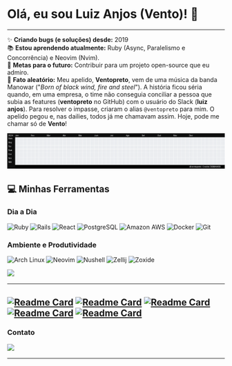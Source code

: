 # Olá, eu sou Luiz Anjos (Vento)! 👋

---

✨ **Criando bugs (e soluções) desde:** 2019
<br>
📚 **Estou aprendendo atualmente:** Ruby (Async, Paralelismo e Concorrência) e Neovim (Nvim).
<br>
🎯 **Metas para o futuro:** Contribuir para um projeto open-source que eu admiro.
<br>
🎲 **Fato aleatório:** Meu apelido, **Ventopreto**, vem de uma música da banda Manowar ("*Born of black wind, fire and steel*"). A história ficou séria quando, em uma empresa, o time não conseguia conciliar a pessoa que subia as features (**ventopreto** no GitHub) com o usuário do Slack (**luiz anjos**). Para resolver o impasse, criaram o alias `@ventopreto` para mim. O apelido pegou e, nas dailies, todos já me chamavam assim. Hoje, pode me chamar só de **Vento**!

<div align="center">
  <img src="./tetris_github.gif" width="1100" alt="Tetris com contribuições do GitHub">
</div>


## 💻 Minhas Ferramentas

### **Dia a Dia**
![Ruby](https://img.shields.io/badge/Ruby-CC342D?style=for-the-badge&logo=ruby&logoColor=white)
![Rails](https://img.shields.io/badge/Rails-CC0000?style=for-the-badge&logo=ruby-on-rails&logoColor=white)
![React](https://img.shields.io/badge/React-20232A?style=for-the-badge&logo=react&logoColor=61DAFB)
![PostgreSQL](https://img.shields.io/badge/PostgreSQL-316192?style=for-the-badge&logo=postgresql&logoColor=white)
![Amazon AWS](https://img.shields.io/badge/Amazon_AWS-232F3E?style=for-the-badge&logo=amazon-aws&logoColor=white)
![Docker](https://img.shields.io/badge/Docker-2496ED?style=for-the-badge&logo=docker&logoColor=white)
![Git](https://img.shields.io/badge/GIT-E44C30?style=for-the-badge&logo=git&logoColor=white)

### **Ambiente e Produtividade**
![Arch Linux](https://img.shields.io/badge/Arch_Linux-1793D1?style=for-the-badge&logo=arch-linux&logoColor=white)
![Neovim](https://img.shields.io/badge/Neovim-57A143?style=for-the-badge&logo=neovim&logoColor=white)
![Nushell](https://img.shields.io/badge/Nushell-4E9A06?style=for-the-badge&logoColor=white)
![Zellij](https://img.shields.io/badge/Zellij-F0A202?style=for-the-badge&logoColor=black)
![Zoxide](https://img.shields.io/badge/Zoxide-E66100?style=for-the-badge&logoColor=white)

  <img height="200" src="https://github-readme-stats-beta-five-69.vercel.app/api/top-langs?username=ventopreto&layout=compact&langs_count=8&card_width=401" />



---
  [![Readme Card](https://github-readme-stats-beta-five-69.vercel.app/api/pin/?username=ventopreto&repo=rinhabackend2025&cache_seconds=3002)](https://github.com/ventopreto/RInha-2025-Roda)
  [![Readme Card](https://github-readme-stats-beta-five-69.vercel.app/api/pin/?username=ventopreto&repo=dotfiles&cache_seconds=3001)](https://github.com/ventopreto/dotfiles)
  [![Readme Card](https://github-readme-stats-beta-five-69.vercel.app/api/pin/?username=ventopreto&repo=Desafio-API&cache_seconds=3001)](https://github.com/ventopreto/Desafio-API)
  [![Readme Card](https://github-readme-stats-beta-five-69.vercel.app/api/pin/?username=ventopreto&repo=resgatador-jogos-prime-gaming&cache_seconds=3002)](https://github.com/ventopreto/resgatador-jogos-prime-gaming)
  [![Readme Card](https://github-readme-stats-beta-five-69.vercel.app/api/pin/?username=ventopreto&repo=DiamondChallenge&cache_seconds=3001)](https://github.com/ventopreto/DiamondChallenge)
---

### Contato
<a href="[https://www.linkedin.com/in/seu-linkedin/](https://www.linkedin.com/in/luiz-carlos-lima-dos-anjos-93a35a189/)">
  <img width="25" src="https://upload.wikimedia.org/wikipedia/commons/8/81/LinkedIn_icon.svg">
</a>

---










